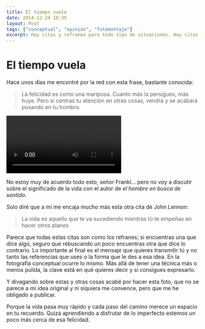 ```yaml
---
title: El tiempo vuela
date: 2014-12-24 10:35
layout: Post
tags: ["conceptual", "opinión", "fotomontaje"]
excerpt: Hay citas y refranes para todo tipo de situaciones. Hay citas y refranes que se contradicen entre sí. En el fondo, a veces, lo importante no es encontrar la mejor forma de decir las cosas, sino encontrar el valor de decirlas.
---
```


# El tiempo vuela

Hace unos días me encontré por la red con esta frase, bastante conocida:

> La felicidad es como una mariposa. Cuanto más la persigues, más huye. Pero si centras tu atención en otras cosas, vendrá y se acabará posando en tu hombro.

<video title="Dos mariposas aletean persiguiéndose la una a la otra" controls>
  <source src="~@videos/persiguiendo_mariposas.mp4" type="video/mp4">
</video>

No estoy muy de acuerdo todo esto, señor Frankl… pero no voy a discutir sobre el significado de la vida con el autor de _el hombre en busca de sentido_.

Solo diré que a mí me encaja mucho más esta otra cita de John Lennon:

> La vida es aquello que te va sucediendo mientras tú te empeñas en hacer otros planes

Parece que todas estas citas son como los refranes; si encuentras una que dice algo, seguro que rebuscando un poco encuentras otra que dice lo contrario. Lo importante al final es el mensaje que quieres transmitir tú y no tanto las referencias que uses o la forma que le des a esa idea. En la fotografía conceptual ocurre lo mismo. Más allá de tener una técnica más o menos pulida, la clave está en qué quieres decir y si consigues expresarlo.

Y divagando sobre estas y otras cosas acabé por hacer esta foto, que no se parece a mi idea original y ni siquiera me convence, pero que me he obligado a publicar.

Porque la vida pasa muy rápido y cada paso del camino merece un espacio en tu recuerdo. Quizá aprendiendo a disfrutar de lo imperfecto estemos un poco más cerca de esa felicidad.

<Photo name="el_tiempo_vuela.jpg" alt="Una chica levita en una habitación con dos umbrales al fondo y unas mariposas fluyen de su vestido hacia atrás" />
